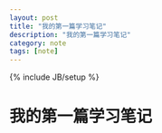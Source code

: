 ```yaml
---
layout: post
title: "我的第一篇学习笔记"
description: "我的第一篇学习笔记"
category: note
tags: [note]
---
```

{% include JB/setup %}

# 我的第一篇学习笔记
